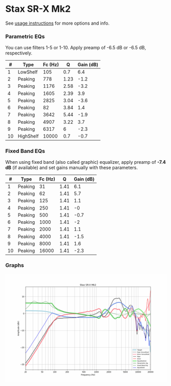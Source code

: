 # Stax SR-X Mk2
See [usage instructions](https://github.com/jaakkopasanen/AutoEq#usage) for more options and info.

### Parametric EQs
You can use filters 1-5 or 1-10. Apply preamp of -6.5 dB or -6.5 dB, respectively.

|   # | Type      |   Fc (Hz) |    Q |   Gain (dB) |
|-----|-----------|-----------|------|-------------|
|   1 | LowShelf  |       105 | 0.7  |         6.4 |
|   2 | Peaking   |       778 | 1.23 |        -1.2 |
|   3 | Peaking   |      1176 | 2.58 |        -3.2 |
|   4 | Peaking   |      1605 | 2.39 |         3.9 |
|   5 | Peaking   |      2825 | 3.04 |        -3.6 |
|   6 | Peaking   |        82 | 3.84 |         1.4 |
|   7 | Peaking   |      3642 | 5.44 |        -1.9 |
|   8 | Peaking   |      4907 | 3.22 |         3.7 |
|   9 | Peaking   |      6317 | 6    |        -2.3 |
|  10 | HighShelf |     10000 | 0.7  |        -0.7 |

### Fixed Band EQs
When using fixed band (also called graphic) equalizer, apply preamp of **-7.4 dB** (if available) and set gains manually with these parameters.

|   # | Type    |   Fc (Hz) |    Q |   Gain (dB) |
|-----|---------|-----------|------|-------------|
|   1 | Peaking |        31 | 1.41 |         6.1 |
|   2 | Peaking |        62 | 1.41 |         5.7 |
|   3 | Peaking |       125 | 1.41 |         1.1 |
|   4 | Peaking |       250 | 1.41 |        -0   |
|   5 | Peaking |       500 | 1.41 |        -0.7 |
|   6 | Peaking |      1000 | 1.41 |        -2   |
|   7 | Peaking |      2000 | 1.41 |         1.1 |
|   8 | Peaking |      4000 | 1.41 |        -1.5 |
|   9 | Peaking |      8000 | 1.41 |         1.6 |
|  10 | Peaking |     16000 | 1.41 |        -2.3 |

### Graphs
![](./Stax%20SR-X%20Mk2.png)
